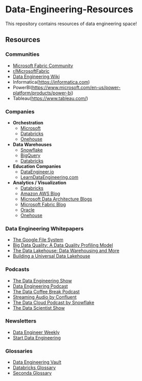 # Data-Engineering-Resources

This repository contains resources of data engineering space!

## Resources

### Communities
- [Microsoft Fabric Community](https://community.fabric.microsoft.com)
- [r/MicrosoftFabric](https://www.reddit.com/r/MicrosoftFabric/?rdt=55105)
- [Data Engineering Wiki](https://dataengineering.wiki/Guides/Getting+Started+With+Data+Engineering)
- Informatica(https://informatica.com)
- PowerBI(https://www.microsoft.com/en-us/power-platform/products/power-bi)
- Tableau(https://www.tableau.com/)
### Companies

- **Orchestration**
   - [Microsoft](https://www.microsoft.com/de-de)
  - [Databricks](https://example.com)
  - [Onehouse](https://example.com)
- **Data Warehouses**
  - [Snowflake](https://www.snowflake.com/)
  - [BigQuery](https://cloud.google.com/bigquery)
  - [Databricks](https://www.databricks.com/)
- **Education Companies**
  - [DataEngineer.io](https://www.dataengineer.io/)
  - [LearnDataEngineering.com](https://www.learndataengineering.com/)
- **Analytics / Visualization**
  - [Databricks](https://example.com)
  - [Amazon AWS Blog](https://example.com)
  - [Microsoft Data Architecture Blogs](https://example.com)
  - [Microsoft Fabric Blog](https://example.com)
  - [Oracle](https://example.com)
  - [Onehouse](https://example.com)
    
### Data Engineering Whitepapers
- [The Google File System](https://research.google/pubs/archive/51/)
- [Big Data Quality: A Data Quality Profiling Model](https://www.mdpi.com/2504-2289/5/1/1)
- [The Data Lakehouse: Data Warehousing and More](https://www.databricks.com/data-lakehouse)
- [Building a Universal Data Lakehouse](https://www.databricks.com/blog/2020/01/30/what-is-a-data-lakehouse.html)

###  Podcasts
- [The Data Engineering Show](https://dataengineeringpodcast.com/)
- [Data Engineering Podcast](https://www.datastackshow.com/)
- [The Data Coffee Break Podcast](https://datacoffeebreak.com/)
- [Streaming Audio by Confluent](https://developer.confluent.io/podcast/)
- [The Data Cloud Podcast by Snowflake](https://www.snowflake.com/data-cloud-podcast/)
- [The Data Scientist Show](https://www.youtube.com/c/TheDataScientistShow)

### Newsletters
- [Data Engineer Weekly](https://www.dataengineeringweekly.com/)
- [Start Data Engineering](https://startdataengineering.substack.com/)


### Glossaries
- [Data Engineering Vault](https://github.com/SeattleDataGuy/Data-Engineering-Wiki)
- [Databricks Glossary](https://www.databricks.com/glossary)
- [Seconda Glossary](https://www.seconda.io/glossary)




